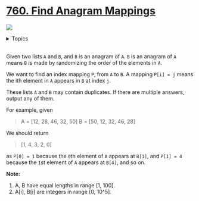 # [760. Find Anagram Mappings](https://leetcode.com/problems/find-anagram-mappings/)

![](https://img.shields.io/badge/Difficulty-Easy-green.svg)

<details>
<summary>Topics</summary>

* [`Array`](https://leetcode.com/tag/array/)

</details>
<br />

Given two lists `A` and `B`, and `B` is an anagram of `A`. `B` is an anagram of `A` means `B` is made by randomizing the order of the elements in `A`.

We want to find an index mapping `P`, from `A` to `B`. A mapping `P[i] = j` means the ith element in `A` appears in `B` at index `j`.

These lists `A` and `B` may contain duplicates. If there are multiple answers, output any of them.

For example, given

> A = [12, 28, 46, 32, 50]
  B = [50, 12, 32, 46, 28]


We should return

> [1, 4, 3, 2, 0]


as `P[0] = 1` because the `0`th element of `A` appears at `B[1]`, and `P[1] = 4` because the `1`st element of `A` appears at `B[4]`, and so on.

**Note:**

 1. A, B have equal lengths in range [1, 100].
 2.  A[i], B[i] are integers in range [0, 10^5].
